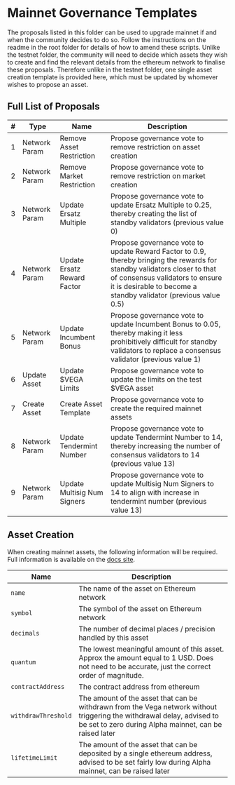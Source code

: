 # Mainnet Governance Templates

The proposals listed in this folder can be used to upgrade mainnet if and when the community decides to do so.
Follow the instructions on the readme in the root folder for details of how to amend these scripts.
Unlike the testnet folder, the community will need to decide which assets they wish to create and find the relevant details from the ethereum network to finalise these proposals.
Therefore unlike in the testnet folder, one single asset creation template is provided here, which must be updated by whomever wishes to propose an asset.

## Full List of Proposals

  
  | #   | Type           | Name                        | Description |
  | --- | -------------- |---------------------------- |----------- |
  | 1   | Network Param  |Remove Asset Restriction     |Propose governance vote to remove restriction on asset creation       |
  | 2   | Network Param  |Remove Market Restriction    |Propose governance vote to remove restriction on market creation       |
  | 3   | Network Param  |Update Ersatz Multiple       |Propose governance vote to update Ersatz Multiple to 0.25, thereby creating the list of standby validators (previous value 0)       |
  | 4   | Network Param  |Update Ersatz Reward Factor  |Propose governance vote to update Reward Factor to 0.9, thereby bringing the rewards for standby validators closer to that of consensus validators to ensure it is desirable to become a standby validator (previous value 0.5)|
  | 5  | Network Param  |Update Incumbent Bonus       |Propose governance vote to update Incumbent Bonus to 0.05, thereby making it less prohibitively difficult for standby validators to replace a consensus validator (previous value 1)      |
  | 6   | Update Asset   |Update $VEGA Limits          |Propose governance vote to update the limits on the test $VEGA asset|
  | 7   | Create Asset   |Create Asset Template            |Propose governance vote to create the required mainnet assets       |
  | 8 | Network Param  |Update Tendermint Number     |Propose governance vote to update Tendermint Number to 14, thereby increasing the number of consensus validators to 14 (previous value 13)       |
  | 9  | Network Param  |Update Multisig Num Signers  |Propose governance vote to update Multisig Num Signers to 14 to align with increase in tendermint number (previous value 13)       |
  
  ## Asset Creation
  
When creating mainnet assets, the following information will be required.  Full information is available on the [docs site](https://docs.vega.xyz/testnet/tutorials/proposals/new-asset-proposal).

| Name           | Description                        |
| -------------- |---------------------------- |
| `name`  |The name of the asset on Ethereum network    |
| `symbol`  | The symbol of the asset on Ethereum network   |
| `decimals` | The number of decimal places / precision handled by this asset   |
| `quantum`  | The lowest meaningful amount of this asset.  Approx the amount equal to 1 USD.  Does not need to be accurate, just the correct order of magnitude.   |
| `contractAddress` |   The contract address from ethereum  |
| `withdrawThreshold` |   The amount of the asset that can be withdrawn from the Vega network without triggering the withdrawal delay, advised to be set to zero during Alpha mainnet, can be raised later  |
| `lifetimeLimit` | The amount of the asset that can be deposited by a single ethereum address, advised to be set fairly low during Alpha mainnet, can be raised later   |
            

